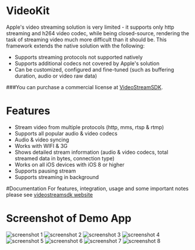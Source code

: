 VideoKit
===

Apple's video streaming solution is very limited - it supports only http streaming and h264 video codec, while being closed-source, rendering the task of streaming video much more difficult than it should be. This framework extends the native solution with the following: 

- Supports streaming protocols not supported natively 
- Supports additional codecs not covered by Apple's solution 
- Can be customized, configured and fine-tuned (such as buffering duration, audio or video raw data)

###You can purchase a commercial license at [VideoStreamSDK](http://videostreamsdk.com/).

# Features

- Stream video from multiple protocols (http, mms, rtsp & rtmp) 
- Supports all popular audio & video codecs 
- Audio & video syncing 
- Works with WIFI & 3G 
- Shows detailed stream information (audio & video codecs, total streamed data in bytes, connection type) 
- Works on all iOS devices with iOS 8 or higher 
- Supports pausing stream 
- Supports streaming in background


#Documentation
For features, integration, usage and some important notes please see [videostreamsdk website](http://videostreamsdk.com/)


# Screenshot of Demo App

![screenshot 1](http://www.videostreamsdk.com/vs-screen-shots/1.png)
![screenshot 2](http://www.videostreamsdk.com/vs-screen-shots/2.png)
![screenshot 3](http://www.videostreamsdk.com/vs-screen-shots/3.png)
![screenshot 4](http://www.videostreamsdk.com/vs-screen-shots/4.png)
![screenshot 5](http://www.videostreamsdk.com/vs-screen-shots/5.png)
![screenshot 6](http://www.videostreamsdk.com/vs-screen-shots/6.png)
![screenshot 7](http://www.videostreamsdk.com/vs-screen-shots/7.png)
![screenshot 8](http://www.videostreamsdk.com/vs-screen-shots/8.png)



